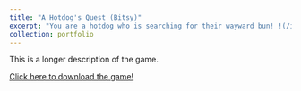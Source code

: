 ```yaml
---
title: "A Hotdog's Quest (Bitsy)"
excerpt: "You are a hotdog who is searching for their wayward bun! !(/images/hotdog.png)"
collection: portfolio
---
```


This is a longer description of the game.

[Click here to download the game!](https://drive.google.com/file/d/1oFv7kZeXUkjcO2jqT0JWfYFTYLhMDYdZ/view?usp=drive_link)
